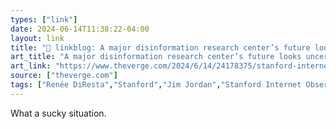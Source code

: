 ```yaml
---
types: ["link"]
date: 2024-06-14T11:38:22-04:00
layout: link
title: "🔗 linkblog: A major disinformation research center’s future looks uncertain'"
art_title: "A major disinformation research center’s future looks uncertain"
art_link: "https://www.theverge.com/2024/6/14/24178375/stanford-internet-observatory-misinformation-covid-vaccines-elections-republicans"
source: ["theverge.com"]
tags: ["Renée DiResta","Stanford","Jim Jordan","Stanford Internet Observatory"]
---
```

What a sucky situation.
